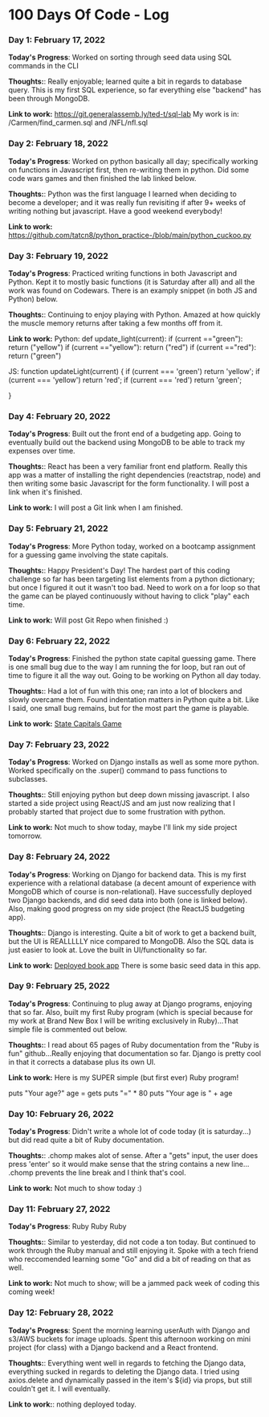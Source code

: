 # 100 Days Of Code - Log

### Day 1: February 17, 2022 

**Today's Progress**: Worked on sorting through seed data using SQL commands in the CLI

**Thoughts:**: Really enjoyable; learned quite a bit in regards to database query. This is my first SQL experience, so far everything else "backend" has been through MongoDB.

**Link to work:** https://git.generalassemb.ly/ted-t/sql-lab My work is in: /Carmen/find_carmen.sql and /NFL/nfl.sql


### Day 2: February 18, 2022 
**Today's Progress**: Worked on python basically all day; specifically working on functions in Javascript first, then re-writing them in python. Did some code wars games and then finished the lab linked below.

**Thoughts:**: Python was the first language I learned when deciding to become a developer; and it was really fun revisiting if after 9+ weeks of writing nothing but javascript. Have a good weekend everybody!

**Link to work:** https://github.com/tatcn8/python_practice-/blob/main/python_cuckoo.py


### Day 3: February 19, 2022 
**Today's Progress**: Practiced writing functions in both Javascript and Python. Kept it to mostly basic functions (it is Saturday after all) and all the work was found on Codewars. There is an examply snippet (in both JS and Python) below.

**Thoughts:**: Continuing to enjoy playing with Python. Amazed at how quickly the muscle memory returns after taking a few months off from it. 

**Link to work:** 
Python:
def update_light(current):
    if (current =="green"): return ("yellow")
    if (current =="yellow"): return ("red")
    if (current =="red"): return ("green")

JS:
function updateLight(current) {
  if (current === 'green') return 'yellow';
  if (current === 'yellow') return 'red';
  if (current === 'red') return 'green';
  

}

### Day 4: February 20, 2022 
**Today's Progress**: Built out the front end of a budgeting app. Going to eventually build out the backend using MongoDB to be able to track my expenses over time.

**Thoughts:**: React has been a very familiar front end platform. Really this app was a matter of installing the right dependencies (reactstrap, node) and then writing some basic Javascript for the form functionality. I will post a link when it's finished.

**Link to work:** I will post a Git link when I am finished.

### Day 5: February 21, 2022 
**Today's Progress**: More Python today, worked on a bootcamp assignment for a guessing game involving the state capitals.

**Thoughts:**: Happy President's Day! The hardest part of this coding challenge so far has been targeting list elements from a python dictionary; but once I figured it out it wasn't too bad. Need to work on a for loop so that the game can be played continuously without having to click "play" each time.

**Link to work:** Will post Git Repo when finished :)

### Day 6: February 22, 2022 
**Today's Progress**: Finished the python state capital guessing game. There is one small bug due to the way I am running the for loop, but ran out of time to figure it all the way out. Going to be working on Python all day today.

**Thoughts:**: Had a lot of fun with this one; ran into a lot of blockers and slowly overcame them. Found indentation matters in Python quite a bit. Like I said, one small bug remains, but for the most part the game is playable.

**Link to work:** [State Capitals Game](https://git.generalassemb.ly/ted-t/python-state-capitals)

### Day 7: February 23, 2022 
**Today's Progress**: Worked on Django installs as well as some more python. Worked specifically on the .super() command to pass functions to subclasses.

**Thoughts:**: Still enjoying python but deep down missing javascript. I also started a side project using React/JS and am just now realizing that I probably started that project due to some frustration with python.

**Link to work:** Not much to show today, maybe I'll link my side project tomorrow.

### Day 8: February 24, 2022 
**Today's Progress**: Working on Django for backend data. This is my first experience with a relational database (a decent amount of experience with MongoDB which of course is non-relational). Have successfully deployed two Django backends, and did seed data into both (one is linked below). Also, making good progress on my side project (the ReactJS budgeting app).

**Thoughts:**: Django is interesting. Quite a bit of work to get a backend built, but the UI is REALLLLLY nice compared to MongoDB. Also the SQL data is just easier to look at. Love the built in UI/functionality so far.

**Link to work:** [Deployed book app](https://git.generalassemb.ly/ted-t/django-api-lab) There is some basic seed data in this app.

### Day 9: February 25, 2022 
**Today's Progress**: Continuing to plug away at Django programs, enjoying that so far. Also, built my first Ruby program (which is special because for my work at Brand New Box I will be writing exclusively in Ruby)...That simple file is commented out below.

**Thoughts:**: I read about 65 pages of Ruby documentation from the "Ruby is fun" github...Really enjoying that documentation so far. Django is pretty cool in that it corrects a database plus its own UI.

**Link to work:** Here is my SUPER simple (but first ever) Ruby program!

puts "Your age?"
age = gets
puts "=" * 80
puts "Your age is " + age


### Day 10: February 26, 2022 
**Today's Progress**: Didn't write a whole lot of code today (it is saturday...) but did read quite a bit of Ruby documentation. 

**Thoughts:**: .chomp makes alot of sense. After a "gets" input, the user does press 'enter' so it would make sense that the string contains a new line...    .chomp prevents the line break and I think that's cool.  

**Link to work:** Not much to show today :) 

### Day 11: February 27, 2022 
**Today's Progress**: Ruby Ruby Ruby    

**Thoughts:**: Similar to yesterday, did not code a ton today. But continued to work through the Ruby manual and still enjoying it. Spoke with a tech friend who reccomended learning some "Go" and did a bit of reading on that as well.

**Link to work:** Not much to show; will be a jammed pack week of coding this coming week!

### Day 12: February 28, 2022 
**Today's Progress**: Spent the morning learning userAuth with Django and s3/AWS buckets for image uploads. Spent this afternoon working on mini project (for class) with a Django backend and a React frontend.

**Thoughts:**: Everything went well in regards to fetching the Django data, everything sucked in regards to deleting the Django data. I tried using axios.delete and dynamically passed in the item's ${id} via props, but still couldn't get it. I will eventually.

**Link to work:**: nothing deployed today.